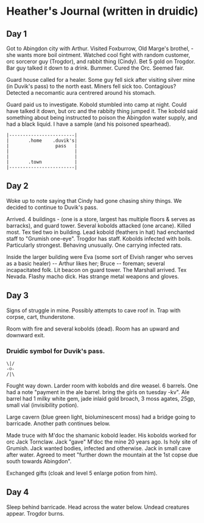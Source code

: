 # Heather's Journal (written in druidic)

## Day 1

Got to Abingdon city with Arthur. Visited Foxburrow, Old Marge's brothel, - she wants more boil ointment. Watched cool fight with random customer, orc sorceror guy (Trogdor), and rabbit thing (Cindy). Bet 5 gold on Trogdor. Bar guy talked it down to a drink. Bummer. Cured the Orc. Seemed fair.

Guard house called for a healer. Some guy fell sick after visiting silver mine (in Duvik's pass) to the north east. Miners fell sick too. Contagious? Detected a necomantic aura centrered around his stomach.

Guard paid us to investigate. Kobold stumbled into camp at night. Could have talked it down, but orc and the rabbity thing jumped it. The kobold said something about being instructed to poison the Abingdon water supply, and had a black liquid. I have a sample (and his poisoned spearhead).

    |------------------------|
    |       .home    .duvik's|
    |                 pass   |
    |                        |
    |                        |
    |       .town            |
    |------------------------|

## Day 2

Woke up to note saying that Cindy had gone chasing shiny things. We decided to continue to Duvik's pass.

Arrived. 4 buildings - (one is a store, largest has multiple floors & serves as barracks), and guard tower. Several kobolds attacked (one arcane). Killed most. Tex tied two in building. Lead kobold (feathers in hat) had enchanted staff to "Grumish one-eye". Trogdor has staff. Kobolds infected with boils. Particularly strongest. Behaving unusually. One carrying infected rats.

Inside the larger building were Eva (some sort of Elvish ranger who serves as a basic healer) -- Arthur likes her; Bruce -- foreman; several incapacitated folk. Lit beacon on guard tower. The Marshall arrived. Tex Nevada. Flashy macho dick. Has strange metal weapons and gloves.

## Day 3

Signs of struggle in mine. Possibly attempts to cave roof in. Trap with corpse, cart, thunderstone.

Room with fire and several kobolds (dead). Room has an upward and downward exit.

### Druidic symbol for Duvik's pass.
    \|/
    -☺-
    /|\

Fought way down. Larder room with kobolds and dire weasel. 6 barrels. One had a note "payment in the ale barrel. bring the girls on tuesday -kv". Ale barrel had 1 milky white gem, jade inlaid gold broach, 3 moss agates, 25gp, small vial (invisibility potion).

Large cavern (blue green light, bioluminescent moss) had a bridge going to barricade. Another path continues below.

Made truce with M'doc the shamanic kobold leader. His kobolds worked for orc Jack Tornclaw. Jack "gave" M'doc the mine 20 years ago. Is holy site of Grumish. Jack wanted bodies, infected and otherwise. Jack in small cave after water. Agreed to meet "further down the mountain at the 1st copse due south towards Abingdon".

Exchanged gifts (cloak and level 5 enlarge potion from him).

## Day 4

Sleep behind barricade. Head across the water below. Undead creatures appear. Trogdor burns.



